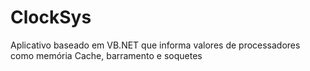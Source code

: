 # ClockSys
Aplicativo baseado em VB.NET que informa valores de processadores como memória Cache, barramento e soquetes
